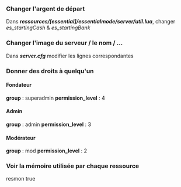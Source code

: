 ### Changer l'argent de départ
Dans ***ressources/[essential]/essentialmode/server/util.lua***, changer *es_startingCash* & *es_startingBank*

### Changer l'image du serveur / le nom / ...
Dans ***server.cfg*** modifier les lignes correspondantes

### Donner des droits à quelqu'un
#### Fondateur
**group** : superadmin
**permission_level** : 4

#### Admin
**group** : admin
**permission_level** : 3

#### Modérateur
**group** : mod
**permission_level** : 2

### Voir la mémoire utilisée par chaque ressource
resmon true
